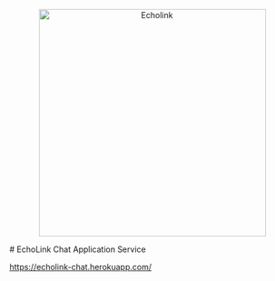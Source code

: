 <p align="center">
  <a href="https://echolink-chat.herokuapp.com/">
    <img
      alt="Echolink"
      src="https://raw.github.com/tjmareng/echolink/master/echolink/public/images/logo.png?raw=true"
      width="400"
    />
  </a>
</p>
# EchoLink
Chat Application Service

https://echolink-chat.herokuapp.com/

